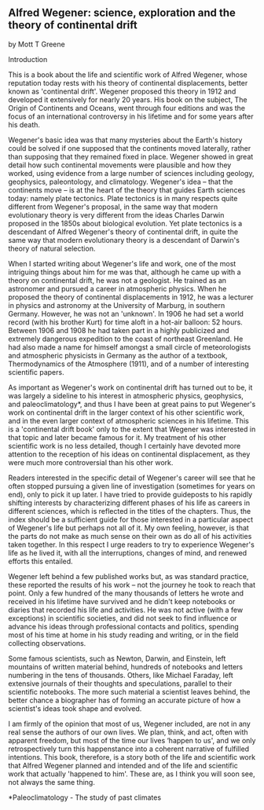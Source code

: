 ## Alfred Wegener: science, exploration and the theory of continental drift

by Mott T Greene

Introduction

This is a book about the life and scientific work of Alfred Wegener, whose reputation today rests with his theory of continental displacements, better known as 'continental drift'. Wegener proposed this theory in 1912 and developed it extensively for nearly 20 years. His book on the subject, The Origin of Continents and Oceans, went through four editions and was the focus of an international controversy in his lifetime and for some years after his death.

Wegener's basic idea was that many mysteries about the Earth's history could be solved if one supposed that the continents moved laterally, rather than supposing that they remained fixed in place. Wegener showed in great detail how such continental movements were plausible and how they worked, using evidence from a large number of sciences including geology, geophysics, paleontology, and climatology. Wegener's idea – that the continents move – is at the heart of the theory that guides Earth sciences today: namely plate tectonics. Plate tectonics is in many respects quite different from Wegener's proposal, in the same way that modern evolutionary theory is very different from the ideas Charles Darwin proposed in the 1850s about biological evolution. Yet plate tectonics is a descendant of Alfred Wegener's theory of continental drift, in quite the same way that modern evolutionary theory is a descendant of Darwin's theory of natural selection.

When I started writing about Wegener's life and work, one of the most intriguing things about him for me was that, although he came up with a theory on continental drift, he was not a geologist. He trained as an astronomer and pursued a career in atmospheric physics. When he proposed the theory of continental displacements in 1912, he was a lecturer in physics and astronomy at the University of Marburg, in southern Germany. However, he was not an 'unknown'. In 1906 he had set a world record (with his brother Kurt) for time aloft in a hot-air balloon: 52 hours. Between 1906 and 1908 he had taken part in a highly publicized and extremely dangerous expedition to the coast of northeast Greenland. He had also made a name for himself amongst a small circle of meteorologists and atmospheric physicists in Germany as the author of a textbook, Thermodynamics of the Atmosphere (1911), and of a number of interesting scientific papers.

As important as Wegener's work on continental drift has turned out to be, it was largely a sideline to his interest in atmospheric physics, geophysics, and paleoclimatology\*, and thus I have been at great pains to put Wegener's work on continental drift in the larger context of his other scientific work, and in the even larger context of atmospheric sciences in his lifetime. This is a 'continental drift book' only to the extent that Wegener was interested in that topic and later became famous for it. My treatment of his other scientific work is no less detailed, though I certainly have devoted more attention to the reception of his ideas on continental displacement, as they were much more controversial than his other work.

Readers interested in the specific detail of Wegener's career will see that he often stopped pursuing a given line of investigation (sometimes for years on end), only to pick it up later. I have tried to provide guideposts to his rapidly shifting interests by characterizing different phases of his life as careers in different sciences, which is reflected in the titles of the chapters. Thus, the index should be a sufficient guide for those interested in a particular aspect of Wegener's life but perhaps not all of it. My own feeling, however, is that the parts do not make as much sense on their own as do all of his activities taken together. In this respect I urge readers to try to experience Wegener's life as he lived it, with all the interruptions, changes of mind, and renewed efforts this entailed.

Wegener left behind a few published works but, as was standard practice, these reported the results of his work – not the journey he took to reach that point. Only a few hundred of the many thousands of letters he wrote and received in his lifetime have survived and he didn't keep notebooks or diaries that recorded his life and activities. He was not active (with a few exceptions) in scientific societies, and did not seek to find influence or advance his ideas through professional contacts and politics, spending most of his time at home in his study reading and writing, or in the field collecting observations.

Some famous scientists, such as Newton, Darwin, and Einstein, left mountains of written material behind, hundreds of notebooks and letters numbering in the tens of thousands. Others, like Michael Faraday, left extensive journals of their thoughts and speculations, parallel to their scientific notebooks. The more such material a scientist leaves behind, the better chance a biographer has of forming an accurate picture of how a scientist's ideas took shape and evolved.

I am firmly of the opinion that most of us, Wegener included, are not in any real sense the authors of our own lives. We plan, think, and act, often with apparent freedom, but most of the time our lives ‘happen to us', and we only retrospectively turn this happenstance into a coherent narrative of fulfilled intentions. This book, therefore, is a story both of the life and scientific work that Alfred Wegener planned and intended and of the life and scientific work that actually 'happened to him'. These are, as I think you will soon see, not always the same thing.

\*Paleoclimatology - The study of past climates

